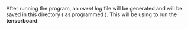 After running the program, an *event log* file will be generated and will be saved in this directory ( as programmed ). This will be using to run the **tensorboard**.
